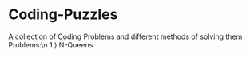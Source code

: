 # Coding-Puzzles
A collection of Coding Problems and different methods of solving them
Problems:\n
1.) N-Queens
